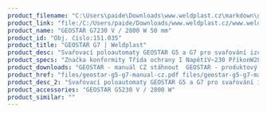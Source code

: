 ```yaml
---
product_filename: "C:\Users\paide\Downloads\www.weldplast.cz\markdown\geostar-g7.md"
product_link: "file:/C:/Users/paide/Downloads/www.weldplast.cz/www.weldplast.cz/geostar-g7"
product_name: "GEOSTAR G7230 V / 2800 W 50 mm"
product_id: "Obj. číslo:151.035"
product_title: "GEOSTAR G7 | Weldplast"
product_desc: "Svařovací poloautomaty GEOSTAR G5 a G7 pro svařování izolačních membrán vynikají robustním hliníkovým rámem s nastavitelnou výškou podvozku. GEOSTAR se pyšní také digitálním displejem se všemi důležitými svařovacími parametry: teplota rychlost tlak a elektrické napětí. Dokonale funkční design umožnuje snadnou údržbu a čištění přístroje – svařovací klín je možné vyjmout nebo vyměnit za méně než jednu minutu. Díky ergonomickému držadlu je možné přístroj nastavit do několika pracovních pozic. GEOSTAR je dostupný ve dvou provedeních – standardní GEOSTAR G5 a rozšířené provedení GEOSTAR G7.Rychlost 12 m/min.Hmotnost 16.4 kg (G5) 17.7 kg (G7) 20-50% nižší hmotnost než u srovnatelných přístrojůVysoký topný výkonDigitální zobrazení svařovacího tlakuVýměna klínu za méně než jednu minutuIntegrovaný displej pro zobrazení napětíNastavitelná výška podvozku"
product_specs: "Značka konformity Třída ochrany I NapětíV~230 PříkonW2800 FrekvenceHz50 / 60 Max. teplota°C420 Rychlostm/min08 - 12 Svařovací tlakN1500 Rozměry (D x Š x V)mm482 x 278 x 269 Hmotnostkg177"
product_downloads: "GEOSTAR - manuál CZ stáhnout  GEOSTAR - produktový list stáhnout"
product_href: "files/geostar-g5-g7-manual-cz.pdf files/geostar-g5-g7-manual-cz.pdf files/geostar-letak-web.pdf files/geostar-letak-web.pdf"
product_desc_2: "Svařovací poloautomaty GEOSTAR G5 a G7 pro svařování izolačních membrán vynikají robustním hliníkovým rámem s nastavitelnou výškou podvozku. GEOSTAR se pyšní také digitálním displejem se všemi důležitými svařovacími parametry: teplota rychlost tlak a elektrické napětí. Dokonale funkční design umožnuje snadnou údržbu a čištění přístroje – svařovací klín je možné vyjmout nebo vyměnit za méně než jednu minutu. Díky ergonomickému držadlu je možné přístroj nastavit do několika pracovních pozic. GEOSTAR je dostupný ve dvou provedeních – standardní GEOSTAR G5 a rozšířené provedení GEOSTAR G7.Rychlost 12 m/min.Hmotnost 16.4 kg (G5) 17.7 kg (G7) 20-50% nižší hmotnost než u srovnatelných přístrojůVysoký topný výkonDigitální zobrazení svařovacího tlakuVýměna klínu za méně než jednu minutuIntegrovaný displej pro zobrazení napětíNastavitelná výška podvozku"
product_accessories: "GEOSTAR G5230 V / 2800 W"
product_similar: ""
---
```

